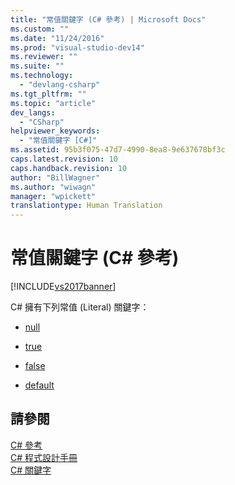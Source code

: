 ```yaml
---
title: "常值關鍵字 (C# 參考) | Microsoft Docs"
ms.custom: ""
ms.date: "11/24/2016"
ms.prod: "visual-studio-dev14"
ms.reviewer: ""
ms.suite: ""
ms.technology: 
  - "devlang-csharp"
ms.tgt_pltfrm: ""
ms.topic: "article"
dev_langs: 
  - "CSharp"
helpviewer_keywords: 
  - "常值關鍵字 [C#]"
ms.assetid: 95b3f075-47d7-4990-8ea8-9e637678bf3c
caps.latest.revision: 10
caps.handback.revision: 10
author: "BillWagner"
ms.author: "wiwagn"
manager: "wpickett"
translationtype: Human Translation
---
```

# 常值關鍵字 (C# 參考)
[!INCLUDE[vs2017banner](../../../csharp/includes/vs2017banner.md)]

C\# 擁有下列常值 \(Literal\) 關鍵字：  
  
-   [null](../../../csharp/language-reference/keywords/null.md)  
  
-   [true](../../../csharp/language-reference/keywords/true.md)  
  
-   [false](../../../csharp/language-reference/keywords/false.md)  
  
-   [default](../../../csharp/language-reference/keywords/default.md)  
  
## 請參閱  
 [C\# 參考](../../../csharp/language-reference/index.md)   
 [C\# 程式設計手冊](../../../csharp/programming-guide/index.md)   
 [C\# 關鍵字](../../../csharp/language-reference/keywords/index.md)